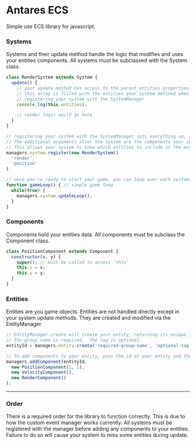 # Antares ECS

Simple use ECS library for javascript.

### Systems
Systems and their update method handle the logic that modifies and uses your entities components.
All systems must be subclassed with the System class.
```javascript
class RenderSystem extends System {
  update() {
    // your update method has access to the parent entities properties.
    // this array is filled with the entities your system defined when
    // registering your system with the SystemManager
    console.log(this.entities);

    // render logic would go here
  }
}

// registering your system with the SystemManager sets everything up, allowing the entities property to be filled.
// The additional arguments after the system are the components your system requires to function.
// This allows your system to know which entities to include in the entities property
managers.system.register(new RenderSystem()
  'render',
  'position'
)

// once you're ready to start your game, you can loop over each systems update method
function gameLoop() { // simple game loop
  while(true) {
    managers.system.updateLoop();
  }
}
```

### Components
Components hold your entities data.
All components must be subclass the Component class.
```javascript
class PositionComponent extends Component {
  constructor(x, y) {
    super(); // must be called to access 'this'
    this.x = x;
    this.y = y;
  }
}
```

### Entities
Entities are you game objects.
Entities are not handled directly except in your system update methods. They are created and modified via the EntityManager.
```javascript
// EntityManager.create will create your entity, returning its unique ID
// The group name is required.  The tag is optional.
entityId = managers.entity.create('required-group-name', 'optional-tag');

// To add components to your entity, pass the id of your entity and the components you wish to add.
managers.addComponent(entityId,
  new PositionComponent(1, 1),
  new VelocityComponent(),
  new RenderComponent()
);
```
---
### Order
There is a required order for the library to function correctly.  This is due to how the custom event manager works currently.
All systems must be registered with the manager before adding any components to your entities.  Failure to do so will cause your system to miss some entities during update.
